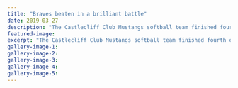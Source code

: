 ```yaml
---
title: "Braves beaten in a brilliant battle"
date: 2019-03-27
description: "The Castlecliff Club Mustangs softball team finished fourth of 13 teams in the Manawatu Senior Men's Reserve grade..."
featured-image: 
excerpt: "The Castlecliff Club Mustangs softball team finished fourth of 13 teams in the Manawatu Senior Men's Reserve grade competition."
gallery-image-1: 
gallery-image-2: 
gallery-image-3: 
gallery-image-4: 
gallery-image-5: 
---
```

